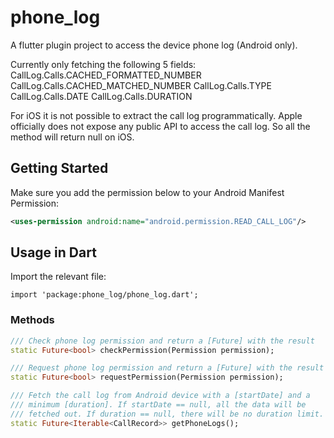 # phone_log

A flutter plugin project to access the device phone log (Android only).

Currently only fetching the following 5 fields:
    CallLog.Calls.CACHED_FORMATTED_NUMBER
    CallLog.Calls.CACHED_MATCHED_NUMBER
    CallLog.Calls.TYPE
    CallLog.Calls.DATE
    CallLog.Calls.DURATION

For iOS it is not possible to extract the call log programmatically. Apple officially does not expose any public API to access the call log. So all the method will return null on iOS.

## Getting Started

Make sure you add the permission below to your Android Manifest Permission:

```xml
<uses-permission android:name="android.permission.READ_CALL_LOG"/>
```
## Usage in Dart

Import the relevant file:

```
import 'package:phone_log/phone_log.dart';
```

### Methods
```dart
/// Check phone log permission and return a [Future] with the result
static Future<bool> checkPermission(Permission permission);

/// Request phone log permission and return a [Future] with the result
static Future<bool> requestPermission(Permission permission);

/// Fetch the call log from Android device with a [startDate] and a
/// minimum [duration]. If startDate == null, all the data will be
/// fetched out. If duration == null, there will be no duration limit.
static Future<Iterable<CallRecord>> getPhoneLogs();
```
